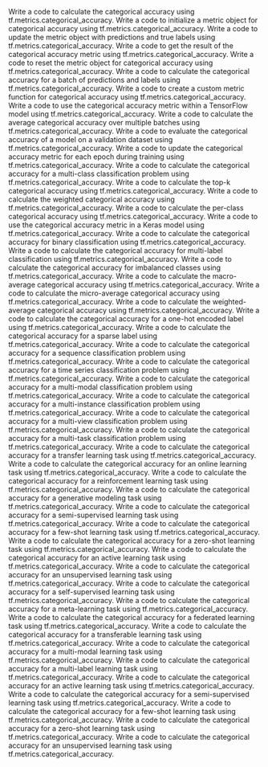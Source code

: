 Write a code to calculate the categorical accuracy using tf.metrics.categorical_accuracy.
Write a code to initialize a metric object for categorical accuracy using tf.metrics.categorical_accuracy.
Write a code to update the metric object with predictions and true labels using tf.metrics.categorical_accuracy.
Write a code to get the result of the categorical accuracy metric using tf.metrics.categorical_accuracy.
Write a code to reset the metric object for categorical accuracy using tf.metrics.categorical_accuracy.
Write a code to calculate the categorical accuracy for a batch of predictions and labels using tf.metrics.categorical_accuracy.
Write a code to create a custom metric function for categorical accuracy using tf.metrics.categorical_accuracy.
Write a code to use the categorical accuracy metric within a TensorFlow model using tf.metrics.categorical_accuracy.
Write a code to calculate the average categorical accuracy over multiple batches using tf.metrics.categorical_accuracy.
Write a code to evaluate the categorical accuracy of a model on a validation dataset using tf.metrics.categorical_accuracy.
Write a code to update the categorical accuracy metric for each epoch during training using tf.metrics.categorical_accuracy.
Write a code to calculate the categorical accuracy for a multi-class classification problem using tf.metrics.categorical_accuracy.
Write a code to calculate the top-k categorical accuracy using tf.metrics.categorical_accuracy.
Write a code to calculate the weighted categorical accuracy using tf.metrics.categorical_accuracy.
Write a code to calculate the per-class categorical accuracy using tf.metrics.categorical_accuracy.
Write a code to use the categorical accuracy metric in a Keras model using tf.metrics.categorical_accuracy.
Write a code to calculate the categorical accuracy for binary classification using tf.metrics.categorical_accuracy.
Write a code to calculate the categorical accuracy for multi-label classification using tf.metrics.categorical_accuracy.
Write a code to calculate the categorical accuracy for imbalanced classes using tf.metrics.categorical_accuracy.
Write a code to calculate the macro-average categorical accuracy using tf.metrics.categorical_accuracy.
Write a code to calculate the micro-average categorical accuracy using tf.metrics.categorical_accuracy.
Write a code to calculate the weighted-average categorical accuracy using tf.metrics.categorical_accuracy.
Write a code to calculate the categorical accuracy for a one-hot encoded label using tf.metrics.categorical_accuracy.
Write a code to calculate the categorical accuracy for a sparse label using tf.metrics.categorical_accuracy.
Write a code to calculate the categorical accuracy for a sequence classification problem using tf.metrics.categorical_accuracy.
Write a code to calculate the categorical accuracy for a time series classification problem using tf.metrics.categorical_accuracy.
Write a code to calculate the categorical accuracy for a multi-modal classification problem using tf.metrics.categorical_accuracy.
Write a code to calculate the categorical accuracy for a multi-instance classification problem using tf.metrics.categorical_accuracy.
Write a code to calculate the categorical accuracy for a multi-view classification problem using tf.metrics.categorical_accuracy.
Write a code to calculate the categorical accuracy for a multi-task classification problem using tf.metrics.categorical_accuracy.
Write a code to calculate the categorical accuracy for a transfer learning task using tf.metrics.categorical_accuracy.
Write a code to calculate the categorical accuracy for an online learning task using tf.metrics.categorical_accuracy.
Write a code to calculate the categorical accuracy for a reinforcement learning task using tf.metrics.categorical_accuracy.
Write a code to calculate the categorical accuracy for a generative modeling task using tf.metrics.categorical_accuracy.
Write a code to calculate the categorical accuracy for a semi-supervised learning task using tf.metrics.categorical_accuracy.
Write a code to calculate the categorical accuracy for a few-shot learning task using tf.metrics.categorical_accuracy.
Write a code to calculate the categorical accuracy for a zero-shot learning task using tf.metrics.categorical_accuracy.
Write a code to calculate the categorical accuracy for an active learning task using tf.metrics.categorical_accuracy.
Write a code to calculate the categorical accuracy for an unsupervised learning task using tf.metrics.categorical_accuracy.
Write a code to calculate the categorical accuracy for a self-supervised learning task using tf.metrics.categorical_accuracy.
Write a code to calculate the categorical accuracy for a meta-learning task using tf.metrics.categorical_accuracy.
Write a code to calculate the categorical accuracy for a federated learning task using tf.metrics.categorical_accuracy.
Write a code to calculate the categorical accuracy for a transferable learning task using tf.metrics.categorical_accuracy.
Write a code to calculate the categorical accuracy for a multi-modal learning task using tf.metrics.categorical_accuracy.
Write a code to calculate the categorical accuracy for a multi-label learning task using tf.metrics.categorical_accuracy.
Write a code to calculate the categorical accuracy for an active learning task using tf.metrics.categorical_accuracy.
Write a code to calculate the categorical accuracy for a semi-supervised learning task using tf.metrics.categorical_accuracy.
Write a code to calculate the categorical accuracy for a few-shot learning task using tf.metrics.categorical_accuracy.
Write a code to calculate the categorical accuracy for a zero-shot learning task using tf.metrics.categorical_accuracy.
Write a code to calculate the categorical accuracy for an unsupervised learning task using tf.metrics.categorical_accuracy.